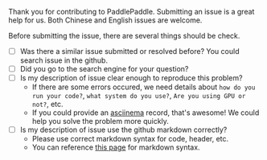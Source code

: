 Thank you for contributing to PaddlePaddle. Submitting an issue is a great help for us.
Both Chinese and English issues are welcome.

Before submitting the issue, there are several things should be check.

- [ ] Was there a similar issue submitted or resolved before? You could search issue in the github.
- [ ] Did you go to the search engine for your question?
- [ ] Is my description of issue clear enough to reproduce this problem?
   * If there are some errors occured, we need details about `how do you run your code?`, `what system do you use?`, `Are you using GPU or not?`, etc.
   * If you could provide an [asciinema](https://asciinema.org/) record, that's awesome! We could help you solve the problem more quickly.
- [ ] Is my description of issue use the github markdown correctly?
   * Please use correct markdown syntax for code, header, etc.
   * You can reference [this page](https://guides.github.com/features/mastering-markdown/) for markdown syntax.
